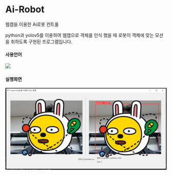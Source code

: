 # Ai-Robot
웹캠을 이용한 Ai로봇 컨트롤  

python과 yolov5를 이용하여 웹캠으로 객체를 인식 했을 때 로봇이 객체에 맞는 모션을 취하도록 구현된 프로그램입니다.  

#### 사용언어  

<img src="https://img.shields.io/badge/python-3776AB?style=for-the-badge&logo=python&logoColor=white">  

#### 실행화면  

![image](https://github.com/KR-LJH/Ai-Robot/raw/main/%EC%8B%A4%ED%96%89%EC%B0%BD.jpg)
